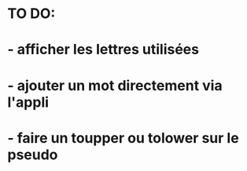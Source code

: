 # TO DO:
#       - afficher les lettres utilisées
#       - ajouter un mot directement via l'appli
#       - faire un toupper ou tolower sur le pseudo
